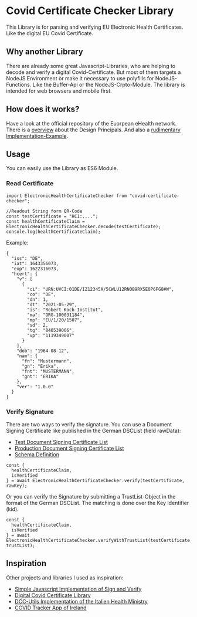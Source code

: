 # Covid Certificate Checker Library
This Library is for parsing and verifying EU Electronic Health Certificates. Like the digital EU Covid Certificate.
## Why another Library
There are already some great Javascript-Libraries, who are helping to decode and verify a digital Covid-Certificate. 
But most of them targets a NodeJS Environment or make it necessary to use polyfills for NodeJS-Functions. 
Like the Buffer-Api or the NodeJS-Crpto-Module. The library is intended for web browsers and mobile first.
## How does it works?
Have a look at the official repository of the Euorpean eHealth network. 
There is a [overview](https://github.com/ehn-dcc-development/hcert-spec/blob/main/README.md) about the Design Principals. And also a [rudimentary Implementation-Example](https://github.com/ehn-dcc-development/ehn-sign-verify-javascript-trivial).
## Usage
You can easily use the Library as ES6 Module.

### Read Certificate
```
import ElectronicHealthCertificateChecker from "covid-certificate-checker";

//Readout String form QR-Code
const testCertificate = "HC1:....";
const healthCertificateClaim = ElectronicHealthCertificateChecker.decode(testCertificate);
console.log(healthCertificateClaim);
```
Example:
```
{
  "iss": "DE",
  "iat": 1643356073,
  "exp": 1622316073,
  "hcert": {
    "v": [
      {
        "ci": "URN:UVCI:01DE/IZ12345A/5CWLU12RNOB9RXSEOP6FG8#W",
        "co": "DE",
        "dn": 1,
        "dt": "2021-05-29",
        "is": "Robert Koch-Institut",
        "ma": "ORG-100031184",
        "mp": "EU/1/20/1507",
        "sd": 2,
        "tg": "840539006",
        "vp": "1119349007"
      }
    ],
    "dob": "1964-08-12",
    "nam": {
      "fn": "Mustermann",
      "gn": "Erika",
      "fnt": "MUSTERMANN",
      "gnt": "ERIKA"
    },
    "ver": "1.0.0"
  }
}
```

### Verify Signature
There are two ways to verify the signature. You can use a Document Signing Certificate like published in the German DSCList (field rawData):
* [Test Document Signing Certificate List](https://de.test.dscg.ubirch.com/trustList/DSC/)
* [Production Document Signing Certificate List](https://de.dscg.ubirch.com/trustList/DSC/)
* [Schema Definition](https://github.com/Digitaler-Impfnachweis/certification-apis/tree/master/dsc-update)
```
const {
  healthCertificateClaim,
  isVerified
} = await ElectronicHealthCertificateChecker.verify(testCertificate, rawKey);
```
Or you can verify the Signature by submitting a TrustList-Object in the format of the German DSCList. The matching is done over the Key Identifier (kid).
```
const {
  healthCertificateClaim,
  isVerified
} = await ElectronicHealthCertificateChecker.verifyWithTrustList(testCertificate, trustList);
```

## Inspiration
Other projects and libraries I used as inspiration:
* [Simple Javascript Implementation of Sign and Verify](https://github.com/ehn-dcc-development/ehn-sign-verify-javascript-trivial)
* [Digital Covid Certificate Library](https://github.com/btielen/covid-certificate)
* [DCC-Utils Implementation of the Italien Health Ministry](https://github.com/ministero-salute/dcc-utils)
* [COVID Tracker App of Ireland](https://github.com/HSEIreland/covid-tracker-app)